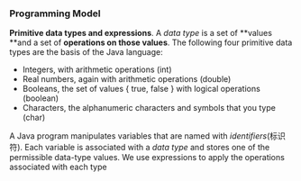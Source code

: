 ### Programming Model
**Primitive data types and expressions**. A *data type* is a set of **values **and a set of **operations on those values**. The following four primitive data types are the basis of the Java language:
- Integers, with arithmetic operations (int)
- Real numbers, again with arithmetic operations (double)
- Booleans, the set of values { true, false } with logical operations (boolean)
- Characters, the alphanumeric characters and symbols that you type (char)

A Java program manipulates variables that are named with *identifiers*(标识符). Each variable is associated with a *data type* and stores one of the permissible data-type values. We use expressions to apply the operations associated with each type